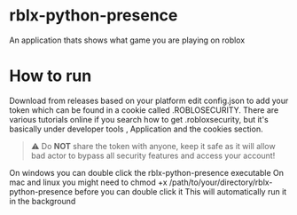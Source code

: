 # rblx-python-presence
An application thats shows what game you are playing on roblox

# How to run
Download from releases based on your platform 
edit config.json to add your token which can be found in a cookie called .ROBLOSECURITY. There are various tutorials online if you search how to get .robloxsecurity, but it's basically under developer tools , Application and the cookies section.
> :warning: Do **NOT** share the token with anyone, keep it safe as it will allow bad actor to bypass all security features and access your account!

On windows you can double click the rblx-python-presence executable
On mac and linux you might need to chmod +x /path/to/your/directory/rblx-python-presence before you can double click it
This will automatically run it in the background